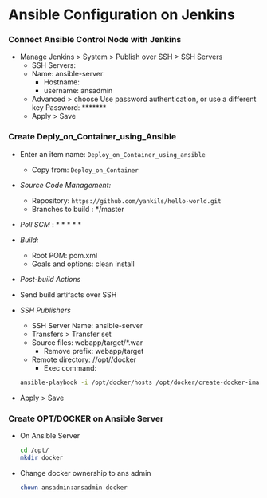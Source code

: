 # Ansible Configuration on Jenkins

### Connect Ansible Control Node with Jenkins
- Manage Jenkins > System > Publish over SSH > SSH Servers
  - SSH Servers:
  - Name: ansible-server
	- Hostname: <Ansible-Server-Private-IP>
	- username: ansadmin
  -  Advanced > choose Use password authentication, or use a different key Password: *******
  -  Apply > Save

### Create Deply_on_Container_using_Ansible
- Enter an item name: `Deploy_on_Container_using_ansible`
  - Copy from: `Deploy_on_Container`  
- *Source Code Management:*
  - Repository: `https://github.com/yankils/hello-world.git`
  - Branches to build : */master
- *Poll SCM* : * * * * *
- *Build:*
  - Root POM: pom.xml
  - Goals and options: clean install

- *Post-build Actions*
- Send build artifacts over SSH
- *SSH Publishers*
  - SSH Server Name: ansible-server
  - Transfers >  Transfer set
  - Source files: webapp/target/*.war
	- Remove prefix: webapp/target
  - Remote directory: //opt//docker
	- Exec command: 
   ```sh 
   ansible-playbook -i /opt/docker/hosts /opt/docker/create-docker-image.yml;
   ```
- Apply > Save

### Create OPT/DOCKER on Ansible Server
- On Ansible Server
  ```sh
  cd /opt/
  mkdir docker
- Change docker ownership to ans admin
  ```sh
  chown ansadmin:ansadmin docker
  ```
